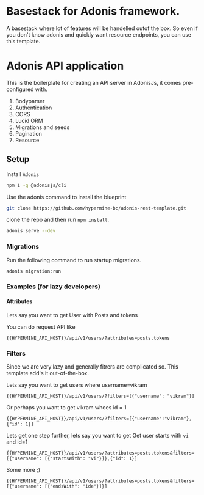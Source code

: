 # Basestack for Adonis framework.

A basestack where lot of features will be handelled outof the box.
So even if you don't know adonis and quickly want resource endpoints, you can use this template.

# Adonis API application

This is the boilerplate for creating an API server in AdonisJs, it comes pre-configured with.

1. Bodyparser
2. Authentication
3. CORS
4. Lucid ORM
5. Migrations and seeds
5. Pagination
5. Resource


## Setup
Install `Adonis`

```bash
npm i -g @adonisjs/cli
```

Use the adonis command to install the blueprint

```bash
git clone https://github.com/hypermine-bc/adonis-rest-template.git
```

clone the repo and then run `npm install`.

```bash
adonis serve --dev
```


### Migrations

Run the following command to run startup migrations.

```js
adonis migration:run
```

### Examples (for lazy developers)

#### Attributes
Lets say you want to get User with Posts and tokens

You can do request API like

```
{{HYPERMINE_API_HOST}}/api/v1/users/?attributes=posts,tokens
```

### Filters
Since we are very lazy and generally fitrers are complicated so.
This template add's it out-of-the-box.

Lets say you want to get users where username=vikram

```
{{HYPERMINE_API_HOST}}/api/v1/users/?filters=[{"username": "vikram"}]
```

Or perhaps you want to get vikram whoes id = 1

```
{{HYPERMINE_API_HOST}}/api/v1/users/?filters=[{"username":"vikram"},{"id": 1}]
```

Lets get one step further, lets say you want to get
Get user starts with `vi` and id=1

```
{{HYPERMINE_API_HOST}}/api/v1/users/?attributes=posts,tokens&filters=[{"username": [{"startsWith": "vi"}]},{"id": 1}]
```
Some more ;)

```
{{HYPERMINE_API_HOST}}/api/v1/users/?attributes=posts,tokens&filters=[{"username": [{"endsWith": "ide"}]}]
```